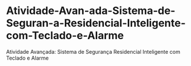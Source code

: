 # Atividade-Avan-ada-Sistema-de-Seguran-a-Residencial-Inteligente-com-Teclado-e-Alarme
Atividade Avançada: Sistema de Segurança Residencial Inteligente com Teclado e Alarme
